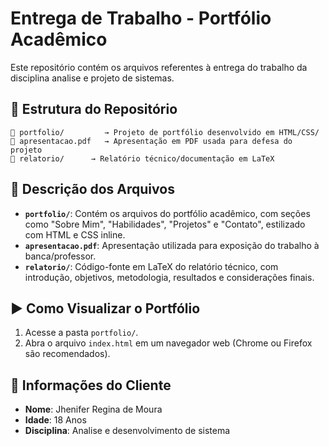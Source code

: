# Entrega de Trabalho - Portfólio Acadêmico

Este repositório contém os arquivos referentes à entrega do trabalho da disciplina analise e projeto de sistemas.

## 📁 Estrutura do Repositório

```
📁 portfolio/         → Projeto de portfólio desenvolvido em HTML/CSS/  
📄 apresentacao.pdf   → Apresentação em PDF usada para defesa do projeto  
📁 relatorio/      → Relatório técnico/documentação em LaTeX  
```

## 📌 Descrição dos Arquivos

- **`portfolio/`**: Contém os arquivos do portfólio acadêmico, com seções como "Sobre Mim", "Habilidades", "Projetos" e "Contato", estilizado com HTML e CSS inline.
- **`apresentacao.pdf`**: Apresentação utilizada para exposição do trabalho à banca/professor.
- **`relatorio/`**: Código-fonte em LaTeX do relatório técnico, com introdução, objetivos, metodologia, resultados e considerações finais.

## ▶️ Como Visualizar o Portfólio

1. Acesse a pasta `portfolio/`.
2. Abra o arquivo `index.html` em um navegador web (Chrome ou Firefox são recomendados).

## 👤 Informações do Cliente

- **Nome**: Jhenifer Regina de Moura  
- **Idade**: 18 Anos
- **Disciplina**: Analise e desenvolvimento de sistema
